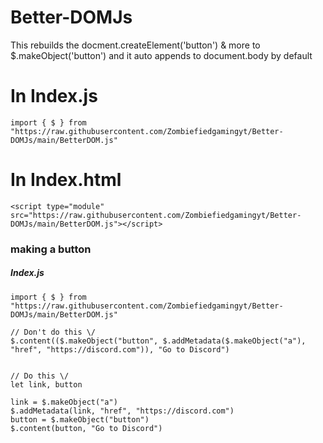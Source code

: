 # Better-DOMJs
This rebuilds the docment.createElement('button') &amp; more to $.makeObject('button') and it auto appends to document.body by default

# In Index.js
`import { $ } from "https://raw.githubusercontent.com/Zombiefiedgamingyt/Better-DOMJs/main/BetterDOM.js"`

# In Index.html
`<script type="module" src="https://raw.githubusercontent.com/Zombiefiedgamingyt/Better-DOMJs/main/BetterDOM.js"></script>`


### making a button
##### Index.js
```
import { $ } from "https://raw.githubusercontent.com/Zombiefiedgamingyt/Better-DOMJs/main/BetterDOM.js"

// Don't do this \/
$.content(($.makeObject("button", $.addMetadata($.makeObject("a"), "href", "https://discord.com")), "Go to Discord")


// Do this \/
let link, button

link = $.makeObject("a")
$.addMetadata(link, "href", "https://discord.com")
button = $.makeObject("button")
$.content(button, "Go to Discord")

```
